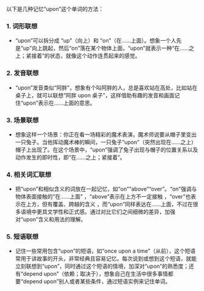 以下是几种记忆“upon”这个单词的方法：

### 1. 词形联想
 - “upon”可以拆分成 “up”（向上）和 “on”（在……上面）。想象一个人先是“up”向上跳起，然后“on”落在某个物体上面，“upon”就表示一种“在……之上；紧接着”的状态，就像这个动作连贯起来的感觉。

### 2. 发音联想
 - “upon”发音类似“阿胖”，想象有个叫阿胖的人，总是喜欢站在高处，比如站在桌子上，就可以联想“阿胖 upon 桌子”，这样借助有趣的发音和画面记住“upon”表示在……上面的意思。

### 3. 场景联想
 - 想象这样一个场景：你正在看一场精彩的魔术表演，魔术师说要从帽子里变出一只兔子。当他挥动魔术棒的瞬间，一只兔子“upon”（突然出现在……之上）帽子上出现了。在这个场景中，“upon”强调了兔子出现与帽子的位置关系以及动作发生的即时性，即“在……之上；紧接着”。

### 4. 相关词汇联想
 - 把“upon”和相似含义的词放在一起记忆，如“on”“above”“over”。“on”强调与物体表面接触的“在……上面” ，“above”表示在上方不一定接触 ，“over”也表示在上方，但有覆盖、跨越的含义 ，而“upon”同样表达在……上面，不过在很多语境中更具文学性和正式感。通过对比它们之间细微的差异，加强对“upon”含义和用法的理解。

### 5. 短语联想
 - 记住一些常用包含“upon”的短语，如“once upon a time”（从前），这个短语常用于讲故事的开头，非常经典且容易记忆。每次说到或想到这个短语，就能立刻联想到“upon”，同时通过这个短语的情境，加深对“upon”的熟悉度；还有“depend upon”（依赖；取决于），想象自己在生活中很多事情都要“depend upon”别人或者某些条件，通过短语实例来记住单词。 